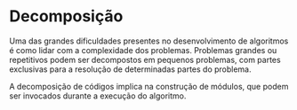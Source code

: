 # Decomposição

Uma das grandes dificuldades presentes no desenvolvimento de algoritmos é como lidar com a complexidade dos problemas. Problemas grandes ou repetitivos podem ser decompostos em pequenos problemas, com partes exclusivas para a resolução de determinadas partes do problema.

A decomposição de códigos implica na construção de módulos, que podem ser invocados durante a execução do algoritmo.

